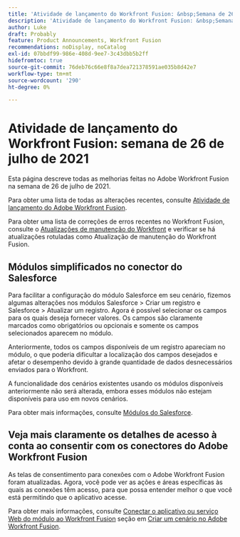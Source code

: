 ```yaml
---
title: 'Atividade de lançamento do Workfront Fusion: &nbsp;Semana de 26 de julho de 2021'
description: 'Atividade de lançamento do Workfront Fusion: &nbsp;Semana de 26 de julho de 2021'
author: Luke
draft: Probably
feature: Product Announcements, Workfront Fusion
recommendations: noDisplay, noCatalog
exl-id: 07bbdf99-986e-408d-9ee7-3c43dbb5b2ff
hidefromtoc: true
source-git-commit: 76deb76c66e8f8a7dea721378591ae035b8d42e7
workflow-type: tm+mt
source-wordcount: '290'
ht-degree: 0%

---
```


# Atividade de lançamento do Workfront Fusion: semana de 26 de julho de 2021

Esta página descreve todas as melhorias feitas no Adobe Workfront Fusion na semana de 26 de julho de 2021.

Para obter uma lista de todas as alterações recentes, consulte [Atividade de lançamento do Adobe Workfront Fusion](../../../product-announcements/product-releases/fusion-release-activity/fusion-release-activity.md).

Para obter uma lista de correções de erros recentes no Workfront Fusion, consulte o [Atualizações de manutenção do Workfront](https://experienceleague.adobe.com/docs/workfront-known-issues/releases/current-updates.html) e verificar se há atualizações rotuladas como Atualização de manutenção do Workfront Fusion.

## Módulos simplificados no conector do Salesforce

Para facilitar a configuração do módulo Salesforce em seu cenário, fizemos algumas alterações nos módulos Salesforce > Criar um registro e Salesforce > Atualizar um registro. Agora é possível selecionar os campos para os quais deseja fornecer valores. Os campos são claramente marcados como obrigatórios ou opcionais e somente os campos selecionados aparecem no módulo.

Anteriormente, todos os campos disponíveis de um registro apareciam no módulo, o que poderia dificultar a localização dos campos desejados e afetar o desempenho devido à grande quantidade de dados desnecessários enviados para o Workfront.

A funcionalidade dos cenários existentes usando os módulos disponíveis anteriormente não será alterada, embora esses módulos não estejam disponíveis para uso em novos cenários.

Para obter mais informações, consulte [Módulos do Salesforce](../../../workfront-fusion/apps-and-their-modules/salesforce-modules.md).

## Veja mais claramente os detalhes de acesso à conta ao consentir com os conectores do Adobe Workfront Fusion

As telas de consentimento para conexões com o Adobe Workfront Fusion foram atualizadas. Agora, você pode ver as ações e áreas específicas às quais as conexões têm acesso, para que possa entender melhor o que você está permitindo que o aplicativo acesse.

Para obter mais informações, consulte [Conectar o aplicativo ou serviço Web do módulo ao Workfront Fusion](../../../workfront-fusion/scenarios/create-a-scenario.md#connect) seção em [Criar um cenário no Adobe Workfront Fusion](../../../workfront-fusion/scenarios/create-a-scenario.md).

